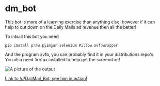 dm_bot
======

This bot is more of a learning exercise than anything else, however if it can help to cut down on the Daily Mails ad revenue then all the better!

To intsall this bot you need

    pip install praw pyimgur selenium Pillow xvfbwrapper
    
And the program xvfb, you can probably find it in your distributions repo's. You also need firefox installed to help get the screenshot!

![A picture of the output](http://i.imgur.com/ZtaRxJj.png)

[Link to /u/DailMail_Bot, see him in action!](http://www.reddit.com/user/DailMail_Bot)
